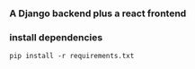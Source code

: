 ### A Django backend plus a react frontend
### install dependencies
```pip install -r requirements.txt``` 